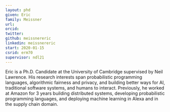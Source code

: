 ```yaml
---
layout: phd
given: Eric
family: Meissner
url: 
orcid: 
twitter: 
github: meissnereric
linkedin: meissnereric
start: 2020-01-15
csrid: erm70
supervisor: ndl21
---
```


Eric is a Ph.D. Candidate at the University of Cambridge supervised by Neil Lawrence. His research interests span probabilistic programming languages, algorithmic fairness and privacy, and building better ways for AI, traditional software systems, and humans to interact. Previously, he worked at Amazon for 3 years building distributed systems, developing probabilistic programming languages, and deploying machine learning in Alexa and in the supply chain domain.
